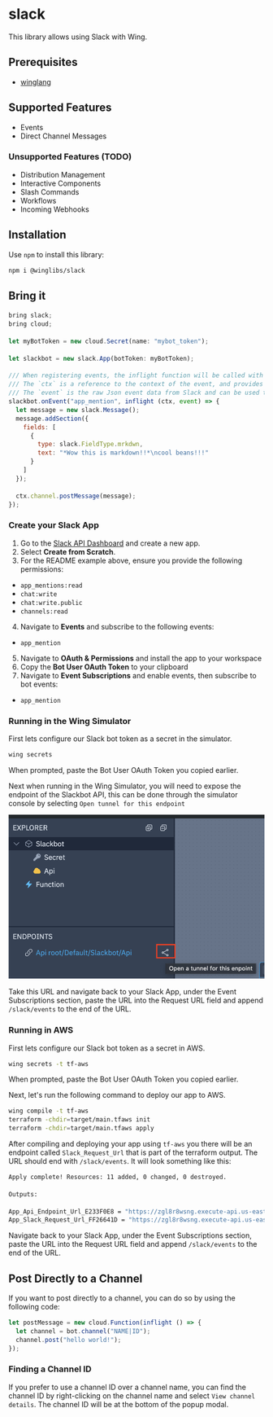 # slack

This library allows using Slack with Wing.

## Prerequisites

* [winglang](https://winglang.io)

## Supported Features
- Events
- Direct Channel Messages

### Unsupported Features (TODO)
- Distribution Management
- Interactive Components
- Slash Commands
- Workflows
- Incoming Webhooks

## Installation

Use `npm` to install this library:

```sh
npm i @winglibs/slack
```
## Bring it

```js
bring slack;
bring cloud;

let myBotToken = new cloud.Secret(name: "mybot_token");

let slackbot = new slack.App(botToken: myBotToken);

/// When registering events, the inflight function will be called with the context and event
/// The `ctx` is a reference to the context of the event, and provides client methods to interact with channels, threads, etc..
/// The `event` is the raw Json event data from Slack and can be used to extract information from the event
slackbot.onEvent("app_mention", inflight (ctx, event) => {
  let message = new slack.Message();
  message.addSection({
    fields: [
      {
        type: slack.FieldType.mrkdwn,
        text: "*Wow this is markdown!!*\ncool beans!!!"
      }
    ]
  });

  ctx.channel.postMessage(message);
});
```

### Create your Slack App

1. Go to the [Slack API Dashboard](https://api.slack.com/apps) and create a new app.
2. Select **Create from Scratch**.
3. For the README example above, ensure you provide the following permissions:
  - `app_mentions:read`
  - `chat:write`
  - `chat:write.public`
  - `channels:read`
4. Navigate to **Events** and subscribe to the following events:
  - `app_mention`
5. Navigate to **OAuth & Permissions** and install the app to your workspace
6. Copy the **Bot User OAuth Token** to your clipboard
7. Navigate to **Event Subscriptions** and enable events, then subscribe to bot events:
  - `app_mention`

### Running in the Wing Simulator

First lets configure our Slack bot token as a secret in the simulator. 

```sh
wing secrets
```

When prompted, paste the Bot User OAuth Token you copied earlier.

Next when running in the Wing Simulator, you will need to expose the endpoint of the Slackbot API, this can be done through the simulator console by selecting `Open tunnel for this endpoint` 

![Open Tunnel](image.png)

Take this URL and navigate back to your Slack App, under the Event Subscriptions section, paste the URL into the Request URL field and append `/slack/events` to the end of the URL. 

### Running in AWS

First lets configure our Slack bot token as a secret in AWS. 

```sh
wing secrets -t tf-aws
```

When prompted, paste the Bot User OAuth Token you copied earlier.

Next, let's run the following command to deploy our app to AWS.

```sh
wing compile -t tf-aws
terraform -chdir=target/main.tfaws init
terraform -chdir=target/main.tfaws apply
```


After compiling and deploying your app using `tf-aws` you there will be an endpoint called `Slack_Request_Url` that is part of the terraform output. The URL should end with `/slack/events`. It will look something like this:

```sh
Apply complete! Resources: 11 added, 0 changed, 0 destroyed.

Outputs:

App_Api_Endpoint_Url_E233F0E8 = "https://zgl8r8wsng.execute-api.us-east-1.amazonaws.com/prod"
App_Slack_Request_Url_FF26641D = "https://zgl8r8wsng.execute-api.us-east-1.amazonaws.com/prod/slack/events"
```

Navigate back to your Slack App, under the Event Subscriptions section, paste the URL into the Request URL field and append `/slack/events` to the end of the URL.


## Post Directly to a Channel

If you want to post directly to a channel, you can do so by using the following code:

```js
let postMessage = new cloud.Function(inflight () => {
  let channel = bot.channel("NAME|ID");
  channel.post("hello world!");
});
```

### Finding a Channel ID

If you prefer to use a channel ID over a channel name, you can find the channel ID by right-clicking on the channel name and select `View channel details`. The channel ID will be at the bottom of the popup modal.
